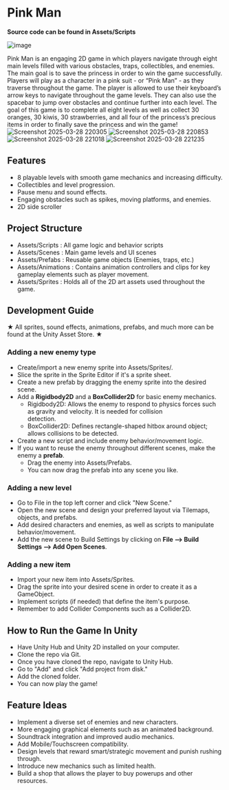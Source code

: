 # Pink Man
**Source code can be found in Assets/Scripts**

![image](https://github.com/user-attachments/assets/fd180373-9734-4a37-8cca-c153b45ee1a6)

Pink Man is an engaging 2D game in which players navigate through eight main levels filled with various obstacles, traps, collectibles, and enemies. The main goal is to save the princess in order to win the game successfully. Players will play as a character in a pink suit - or “Pink Man” - as they traverse throughout the game. The player is allowed to use their keyboard’s arrow keys to navigate throughout the game levels. They can also use the spacebar to jump over obstacles and continue further into each level. The goal of this game is to complete all eight levels as well as collect 30 oranges, 30 kiwis, 30 strawberries, and all four of the princess’s precious items in order to finally save the princess and win the game!
![Screenshot 2025-03-28 220305](https://github.com/user-attachments/assets/661d942b-1f3e-4c66-952b-b4fc47341d1c)
![Screenshot 2025-03-28 220853](https://github.com/user-attachments/assets/5ff18b09-444c-4099-a1ae-4c8f8edaf686)
![Screenshot 2025-03-28 221018](https://github.com/user-attachments/assets/5dacd43e-7287-49e6-9111-0de8b4e1a0a8)
![Screenshot 2025-03-28 221235](https://github.com/user-attachments/assets/8419ab75-1621-4455-9103-457a142ff73f)

## Features
  - 8 playable levels with smooth game mechanics and increasing difficulty.
  - Collectibles and level progression.
  - Pause menu and sound effects.
  - Engaging obstacles such as spikes, moving platforms, and enemies.
  - 2D side scroller
    
## Project Structure
  - Assets/Scripts : All game logic and behavior scripts
  - Assets/Scenes : Main game levels and UI scenes
  - Assets/Prefabs : Reusable game objects (Enemies, traps, etc.)
  - Assets/Animations : Contains animation controllers and clips for key gameplay elements such as player movement.
  - Assets/Sprites : Holds all of the 2D art assets used throughout the game.

## Development Guide 
  ★ All sprites, sound effects, animations, prefabs, and much more can be found at the Unity Asset Store. ★
### Adding a new enemy type
  - Create/import a new enemy sprite into Assets/Sprites/.
  - Slice the sprite in the Sprite Editor if it's a sprite sheet.
  - Create a new prefab by dragging the enemy sprite into the desired scene.
  - Add a **Rigidbody2D** and a **BoxCollider2D** for basic enemy mechanics.
    - Rigidbody2D: Allows the enemy to respond to physics forces such as gravity and velocity. It is needed for collision       
      detection.
    - BoxCollider2D: Defines rectangle-shaped hitbox around object; allows collisions to be detected.
  - Create a new script and include enemy behavior/movement logic.
  - If you want to reuse the enemy throughout different scenes, make the enemy a **prefab**.
    - Drag the enemy into Assets/Prefabs.
    - You can now drag the prefab into any scene you like.
### Adding a new level
  - Go to File in the top left corner and click "New Scene."
  - Open the new scene and design your preferred layout via Tilemaps, objects, and prefabs.
  - Add desired characters and enemies, as well as scripts to manipulate behavior/movement.
  - Add the new scene to Build Settings by clicking on **File --> Build Settings --> Add Open Scenes**.
### Adding a new item
  - Import your new item into Assets/Sprites.
  - Drag the sprite into your desired scene in order to create it as a GameObject.
  - Implement scripts (if needed) that define the item's purpose.
  - Remember to add Collider Components such as a Collider2D.
    
## How to Run the Game In Unity ###
  - Have Unity Hub and Unity 2D installed on your computer.
  - Clone the repo via Git.
  - Once you have cloned the repo, navigate to Unity Hub.
  - Go to "Add" and click "Add project from disk."
  - Add the cloned folder.
  - You can now play the game!
    
## Feature Ideas
  - Implement a diverse set of enemies and new characters.
  - More engaging graphical elements such as an animated background.
  - Soundtrack integration and improved audio mechanics.
  - Add Mobile/Touchscreen compatibility.
  - Design levels that reward smart/strategic movement and punish rushing through.
  - Introduce new mechanics such as limited health.
  - Build a shop that allows the player to buy powerups and other resources.


 




